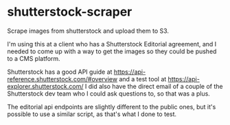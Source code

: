 # shutterstock-scraper
Scrape images from shutterstock and upload them to S3.

I'm using this at a client who has a Shutterstock Editorial agreement, and I needed to come up with a way to get the images so they could be pushed to a CMS platform.

Shutterstock has a good API guide at https://api-reference.shutterstock.com/#overview and a test tool at https://api-explorer.shutterstock.com/ I did also have the direct email of a couple of the Shutterstock dev team who I could ask questions to, so that was a plus.

The editorial api endpoints are slightly different to the public ones, but it's possible to use a similar script, as that's what I done to test.
